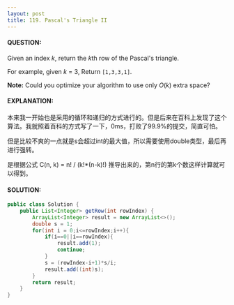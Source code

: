 ```yaml
---
layout: post
title: 119. Pascal's Triangle II
---
```


#### QUESTION:

Given an index *k*, return the *k*th row of the Pascal's triangle.

For example, given *k* = 3,
Return `[1,3,3,1]`.

**Note:**
Could you optimize your algorithm to use only *O*(*k*) extra space?

#### EXPLANATION:

本来我一开始也是采用的循环和递归的方式进行的。但是后来在百科上发现了这个算法。我就照着百科的方式写了一下，0ms，打败了99.9%的提交，简直可怕。

但是比较不爽的一点就是s会超过int的最大值，所以需要使用double类型，最后再进行强转。

是根据公式 C(n, k) = n! / (k!\*(n-k)!) 推导出来的，第n行的第k个数这样计算就可以得到。

#### SOLUTION:

```java
public class Solution {
    public List<Integer> getRow(int rowIndex) {
        ArrayList<Integer> result = new ArrayList<>();
        double s = 1;
        for(int i = 0;i<=rowIndex;i++){
            if(i==0||i==rowIndex){
                result.add(1);
                continue;
            }
            s = (rowIndex-i+1)*s/i;
            result.add((int)s);
        }
        return result;
    }
}
```

